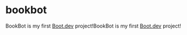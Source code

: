 # bookbot

BookBot is my first [Boot.dev](https://www.boot.dev) project!BookBot is my first [Boot.dev](https://www.boot.dev) project!
